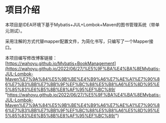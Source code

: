 # 项目介绍
本项目是IDEA环境下基于Mybatis+JUL+Lombok+Maven的图书管理系统（带单元测试）。

采用注解的方式代替mapper配置文件，为简化书写，只编写了一个Mapper接口。

本项目编写修改博客链接：[https://wahoyu.github.io/Mybatis+BookManagement](https://wahoyu.github.io/2022/06/27/%E5%9F%BA%E4%BA%8EMybatis-JUL-Lombok-Maven%E7%9A%84%E5%9B%BE%E4%B9%A6%E7%AE%A1%E7%90%86%E7%B3%BB%E7%BB%9F%EF%BC%88%E5%B8%A6%E5%8D%95%E5%85%83%E6%B5%8B%E8%AF%95%EF%BC%89/ "https://wahoyu.github.io/2022/06/27/%E5%9F%BA%E4%BA%8EMybatis-JUL-Lombok-Maven%E7%9A%84%E5%9B%BE%E4%B9%A6%E7%AE%A1%E7%90%86%E7%B3%BB%E7%BB%9F%EF%BC%88%E5%B8%A6%E5%8D%95%E5%85%83%E6%B5%8B%E8%AF%95%EF%BC%89/")

